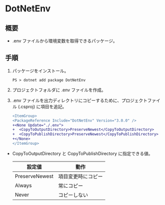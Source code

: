 # DotNetEnv

## 概要

- .env ファイルから環境変数を取得できるパッケージ。

## 手順

1. パッケージをインストール。

    ```PS
    PS > dotnet add package DotNetEnv
    ```

2. プロジェクトフォルダに .env ファイルを作成。

3. .env ファイルを出力ディレクトリにコピーするために、プロジェクトファイル (.csproj) に項目を追記。
    
    ```diff
    <ItemGroup>
    <PackageReference Include="DotNetEnv" Version="3.0.0" />
    +<None Update="./.env">
    +  <CopyToOutputDirectory>PreserveNewest</CopyToOutputDirectory>
    +  <CopyToPublishDirectory>PreserveNewest</CopyToPublishDirectory>
    +</None>
    </ItemGroup>
    ```

- CopyToOutputDirectory と CopyToPublishDirectory に指定できる値。

    | 設定値 | 動作 |
    | --- | --- |
    | PreserveNewest | 項目変更時にコピー |
    | Always | 常にコピー |
    | Never | コピーしない |
    